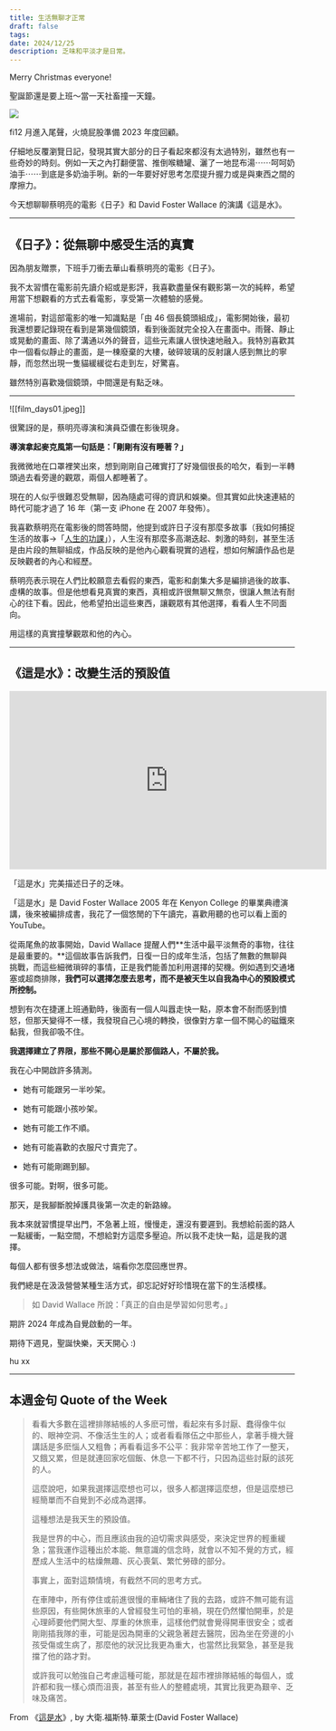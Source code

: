 ```yaml
---
title: 生活無聊才正常
draft: false
tags: 
date: 2024/12/25
description: 乏味和平淡才是日常。
---
```

Merry Christmas everyone!

聖誕節還是要上班～當一天社畜撞一天鐘。

![](https://media.tenor.com/-U3e0m8uZecAAAAC/ive-got-a-lot-of-work-to-do-santa-claus.gif)

fi12 月進入尾聲，火燒屁股準備 2023 年度回顧。

仔細地反覆瀏覽日記，發現其實大部分的日子看起來都沒有太過特別，雖然也有一些奇妙的時刻。例如一天之內打翻便當、推倒喉糖罐、灑了一地昆布湯⋯⋯呵呵奶油手⋯⋯到底是多奶油手咧。新的一年要好好思考怎麼提升握力或是與東西之間的摩擦力。

今天想聊聊蔡明亮的電影《日子》和 David Foster Wallace 的演講《這是水》。

---

## **《日子》：從無聊中感受生活的真實**

因為朋友贈票，下班手刀衝去華山看蔡明亮的電影《日子》。

我不太習慣在電影前先讀介紹或是影評，我喜歡盡量保有觀影第一次的純粹，希望用當下想觀看的方式去看電影，享受第一次體驗的感覺。

進場前，對這部電影的唯一知識點是「由 46 個長鏡頭組成」，電影開始後，最初我還想要記錄現在看到是第幾個鏡頭，看到後面就完全投入在畫面中。雨聲、靜止或晃動的畫面、除了溝通以外的聲音，這些元素讓人很快速地融入。我特別喜歡其中一個看似靜止的畫面，是一棟廢棄的大樓，破碎玻璃的反射讓人感到無比的寧靜，而忽然出現一隻貓緩緩從右走到左，好驚喜。

雖然特別喜歡幾個鏡頭，中間還是有點乏味。

---

![[film_days01.jpeg]]

很驚訝的是，蔡明亮導演和演員亞儂在影後現身。

**導演拿起麥克風第一句話是：「剛剛有沒有睡著？」**

我微微地在口罩裡笑出來，想到剛剛自己確實打了好幾個很長的哈欠，看到一半轉頭過去看旁邊的觀眾，兩個人都睡著了。

現在的人似乎很難忍受無聊，因為隨處可得的資訊和娛樂。但其實如此快速連結的時代可能才過了 16 年（第一支 iPhone 在 2007 年發佈）。

我喜歡蔡明亮在電影後的問答時間，他提到或許日子沒有那麼多故事（我如何捕捉生活的故事→「[人生的功課](https://www.chinghannhu.com/homework-for-life/)」），人生沒有那麼多高潮迭起、刺激的時刻，甚至生活是由片段的無聊組成，作品反映的是他內心觀看現實的過程，想如何解讀作品也是反映觀者的內心和經歷。

蔡明亮表示現在人們比較願意去看假的東西，電影和劇集大多是編排過後的故事、虛構的故事。但是他想看見真實的東西，真相或許很無聊又無奈，很讓人無法有耐心的往下看。因此，他希望拍出這些東西，讓觀眾有其他選擇，看看人生不同面向。

用這樣的真實撞擊觀眾和他的內心。

---

## 《這是水》：改變生活的預設值

<iframe width="560" height="315" src="https://www.youtube.com/embed/nSYLeqWZwSw?si=v8skgVQiTaqQr8Gx" title="YouTube video player" frameborder="0" allow="accelerometer; autoplay; clipboard-write; encrypted-media; gyroscope; picture-in-picture; web-share" referrerpolicy="strict-origin-when-cross-origin" allowfullscreen></iframe>

「這是水」完美描述日子的乏味。

「這是水」是 David Foster Wallace 2005 年在 Kenyon College 的畢業典禮演講，後來被編排成書，我花了一個悠閒的下午讀完，喜歡用聽的也可以看上面的 YouTube。

從兩尾魚的故事開始，David Wallace 提醒人們**生活中最平淡無奇的事物，往往是最重要的。**這個故事告訴我們，日復一日的成年生活，包括了無數的無聊與挑戰，而這些細微瑣碎的事情，正是我們能善加利用選擇的契機。例如遇到交通堵塞或超商排隊，**我們可以選擇怎麼去思考，而不是被天生以自我為中心的預設模式所控制。**

想到有次在捷運上班通勤時，後面有一個人叫囂走快一點，原本會不耐而感到憤怒，但那天變得不一樣，我發現自己心境的轉換，很像對方拿一個不開心的磁鐵來黏我，但我卻吸不住。

**我選擇建立了界限，那些不開心是屬於那個路人，不屬於我。**

我在心中開啟許多猜測。

- 她有可能跟另一半吵架。
    

- 她有可能跟小孩吵架。
    

- 她有可能工作不順。
    

- 她有可能喜歡的衣服尺寸賣完了。
    

- 她有可能剛踢到腳。
    

很多可能。對啊，很多可能。

那天，是我腳斷脫掉護具後第一次走的新路線。

我本來就習慣提早出門，不急著上班，慢慢走，還沒有要遲到。我想給前面的路人一點緩衝，一點空間，不想給對方這麼多壓迫。所以我不走快一點，這是我的選擇。

每個人都有很多想法或做法，端看你怎麼回應世界。

我們總是在汲汲營營某種生活方式，卻忘記好好珍惜現在當下的生活模樣。

> 如 David Wallace 所說：「真正的自由是學習如何思考。」

期許 2024 年成為自覺啟動的一年。

期待下週見，聖誕快樂，天天開心 :)

hu xx

---

## **本週金句 Quote of the Week**

> 看看大多數在這裡排隊結帳的人多麽可憎，看起來有多討厭、蠢得像牛似的、眼神空洞、不像活生生的人；或者看看隊伍之中那些人，拿著手機大聲講話是多麽惱人又粗魯；再看看這多不公平：我非常辛苦地工作了一整天，又餓又累，但是就連回家吃個飯、休息一下都不行，只因為這些討厭的該死的人。  
>   
> 這麼說吧，如果我選擇這麼想也可以，很多人都選擇這麼想，但是這麼想已經簡單而不自覺到不必成為選擇。  
>   
> 這種想法是我天生的預設值。  
>   
> 我是世界的中心，而且應該由我的迫切需求與感受，來決定世界的輕重緩急；當我運作這種出於本能、無意識的信念時，就會以不知不覺的方式，經歷成人生活中的枯燥無趣、灰心喪氣、繁忙勞碌的部分。  
>   
> 事實上，面對這類情境，有截然不同的思考方式。  
>   
> 在車陣中，所有停住或前進很慢的車輛堵住了我的去路，或許不無可能有這些原因，有些開休旅車的人曾經發生可怕的車禍，現在仍然懼怕開車，於是心理師要他們開大型、厚重的休旅車，這樣他們就會覺得開車很安全；或者剛剛插我隊的車，可能是因為開車的父親急著趕去醫院，因為坐在旁邊的小孩受傷或生病了，那麼他的狀況比我更為重大，也當然比我緊急，甚至是我擋了他的路才對。  
>   
> 或許我可以勉強自己考慮這種可能，那就是在超市裡排隊結帳的每個人，或許都和我一樣心煩而沮喪，甚至有些人的整體處境，其實比我更為艱辛、乏味及痛苦。

From 《[這是水](https://book.tpml.edu.tw/bookDetail/282174?qs=%7B%5Eurl3%2C%2Fsearch4%2Cquery%5E%3A%7B%5E%2Cs23%2CFullText4%2C%2Cs13%2C%E9%80%99%E6%98%AF%E6%B0%B4%5E%7D%7D&serialNo=1&ref=chinghannhu.com)》, by 大衛.福斯特.華萊士(David Foster Wallace)